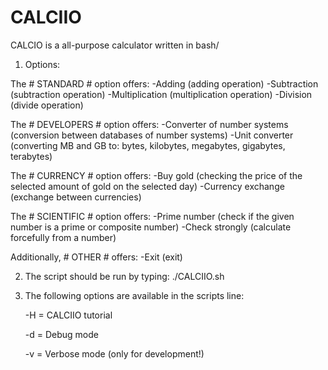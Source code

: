 # CALCIIO
CALCIO is a all-purpose calculator written in bash/

1) Options:

The # STANDARD # option offers:
-Adding (adding operation)
-Subtraction (subtraction operation)
-Multiplication (multiplication operation)
-Division (divide operation)

The # DEVELOPERS # option offers:
-Converter of number systems (conversion between databases of number systems)
-Unit converter (converting MB and GB to: bytes, kilobytes, megabytes, gigabytes, terabytes)

The # CURRENCY # option offers:
-Buy gold (checking the price of the selected amount of gold on the selected day)
-Currency exchange (exchange between currencies)

The # SCIENTIFIC # option offers:
-Prime number (check if the given number is a prime or composite number)
-Check strongly (calculate forcefully from a number)

Additionally, # OTHER # offers:
-Exit (exit)

2) The script should be run by typing:
  ./CALCIIO.sh

3) The following options are available in the scripts line:

    -H = CALCIIO tutorial

    -d = Debug mode

    -v = Verbose mode (only for development!)


